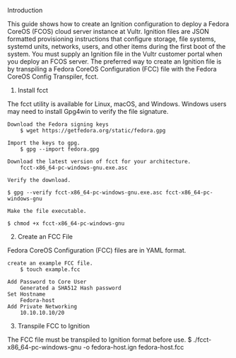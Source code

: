 Introduction

This guide shows how to create an Ignition configuration to deploy a Fedora CoreOS (FCOS) cloud server instance at Vultr. Ignition files are JSON formatted provisioning instructions that configure storage, file systems, systemd units, networks, users, and other items during the first boot of the system. You must supply an Ignition file in the Vultr customer portal when you deploy an FCOS server. The preferred way to create an Ignition file is by transpiling a Fedora CoreOS Configuration (FCC) file with the Fedora CoreOS Config Transpiler, fcct.

1. Install fcct

The fcct utility is available for Linux, macOS, and Windows. Windows users may need to install Gpg4win to verify the file signature.

    Download the Fedora signing keys
        $ wget https://getfedora.org/static/fedora.gpg

    Import the keys to gpg.
        $ gpg --import fedora.gpg

    Download the latest version of fcct for your architecture. 
        fcct-x86_64-pc-windows-gnu.exe.asc

    Verify the download.

    $ gpg --verify fcct-x86_64-pc-windows-gnu.exe.asc fcct-x86_64-pc-windows-gnu

    Make the file executable.

    $ chmod +x fcct-x86_64-pc-windows-gnu


2. Create an FCC File

Fedora CoreOS Configuration (FCC) files are in YAML format. 

    create an example FCC file.
        $ touch example.fcc

    Add Password to Core User
        Generated a SHA512 Hash password
    Set Hostname
        Fedora-host
    Add Private Networking
        10.10.10.10/20

3. Transpile FCC to Ignition

The FCC file must be transpiled to Ignition format before use.
    $ ./fcct-x86_64-pc-windows-gnu -o fedora-host.ign fedora-host.fcc
